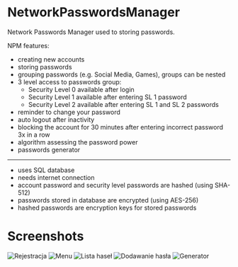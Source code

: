 # NetworkPasswordsManager

Network Passwords Manager used to storing passwords. 

NPM features:
- creating new accounts
- storing passwords
- grouping passwords (e.g. Social Media, Games), groups can be nested
- 3 level access to passwords group:
  - Security Level 0 available after login
  - Security Level 1 available after entering SL 1 password
  - Security Level 2 available after entering SL 1 and SL 2 passwords
- reminder to change your password
- auto logout after inactivity 
- blocking the account for 30 minutes after entering incorrect password 3x in a row 
- algorithm assessing the password power 
- passwords generator 
------------------------------------------------------------------------------------
- uses SQL database 
- needs internet connection 
- account password and security level passwords are hashed (using SHA-512) 
- passwords stored in database are encrypted (using AES-256) 
- hashed passwords are encryption keys for stored passwords


# Screenshots

![Rejestracja](https://user-images.githubusercontent.com/48474276/72256239-fbc74400-3608-11ea-8841-92e23c8884e2.jpg)
![Menu](https://user-images.githubusercontent.com/48474276/72256238-fbc74400-3608-11ea-9e79-dfa5d74ad6bc.jpg)
![Lista haseł](https://user-images.githubusercontent.com/48474276/72256237-fbc74400-3608-11ea-8623-4e0027ad3dda.jpg)
![Dodawanie hasła](https://user-images.githubusercontent.com/48474276/72256235-fbc74400-3608-11ea-8618-fdebeaeb1ddf.jpg)
![Generator](https://user-images.githubusercontent.com/48474276/72256236-fbc74400-3608-11ea-905c-34d0ad2e7706.jpg)
